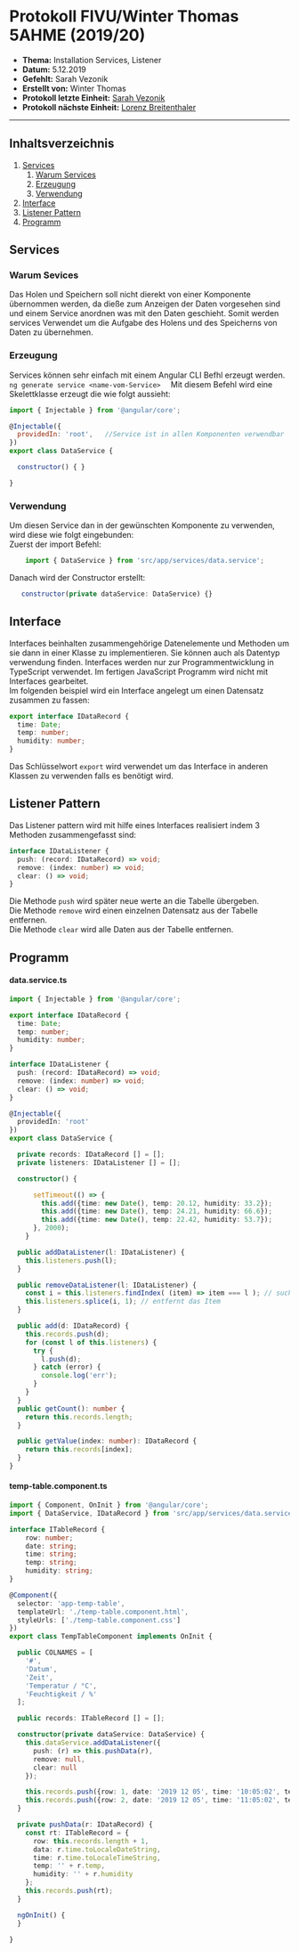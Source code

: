 # Protokoll FIVU/Winter Thomas 5AHME (2019/20)
* **Thema:** Installation Services, Listener
* **Datum:** 5.12.2019
* **Gefehlt:** Sarah Vezonik
* **Erstellt von:** Winter Thomas
* **Protokoll letzte Einheit:** [Sarah Vezonik](https://github.com/HTLMechatronics/m15-fivu/blob/vezsam15/protokolle/protokoll_2019-11-21_vezsam15.md)
* **Protokoll nächste Einheit:** [Lorenz Breitenthaler](https://github.com/HTLMechatronics/m15-fivu/blob/brelom15/protokolle/protokoll_2019-12-12_brelom15.md)  

----------------------------------------------------------------------------------------------

## Inhaltsverzeichnis
1. [Services](#services)  
    1. [Warum Services](#warum-services)  
    2. [Erzeugung](#erzeugung)  
    3. [Verwendung](#verwendung)  
2. [Interface](#interface)  
3. [Listener Pattern](#listener-pattern)  
4. [Programm](#programm)

## Services  
### Warum Sevices 
Das Holen und Speichern soll nicht dierekt von einer Komponente übernommen werden, da dieße zum Anzeigen der Daten vorgesehen sind und einem Service anordnen was mit den Daten geschieht. Somit werden services Verwendet um die Aufgabe des Holens und des Speicherns von Daten zu übernehmen.  

### Erzeugung  
Services können sehr einfach mit einem Angular CLI Befhl erzeugt werden.  
```ng generate service <name-vom-Service>  ```
Mit diesem Befehl wird eine Skelettklasse erzeugt die wie folgt aussieht:  
```javascript  
import { Injectable } from '@angular/core';  

@Injectable({
  providedIn: 'root',   //Service ist in allen Komponenten verwendbar
})
export class DataService {

  constructor() { }

}
```
### Verwendung
Um diesen Service dan in der gewünschten Komponente zu verwenden, wird diese wie folgt eingebunden:  
Zuerst der import Befehl:  
```javascript 
    import { DataService } from 'src/app/services/data.service';
```
Danach wird der Constructor erstellt:
```javascript  
   constructor(private dataService: DataService) {}
```  
## Interface  
Interfaces beinhalten zusammengehörige Datenelemente und Methoden um sie dann in einer Klasse zu implementieren. Sie können auch als Datentyp verwendung finden. Interfaces werden nur zur Programmentwicklung in TypeScript verwendet. Im fertigen JavaScript Programm wird nicht mit Interfaces gearbeitet.  
Im folgenden beispiel wird ein Interface angelegt um einen Datensatz zusammen zu fassen:  

```typescript
export interface IDataRecord {
  time: Date;
  temp: number;
  humidity: number;
}
```
Das Schlüsselwort ```export``` wird verwendet um das Interface in anderen Klassen zu verwenden falls es benötigt wird.  

## Listener Pattern  
Das Listener pattern wird mit hilfe eines Interfaces realisiert indem 3 Methoden zusammengefasst sind:  
``` typescript  
interface IDataListener {
  push: (record: IDataRecord) => void;
  remove: (index: number) => void;
  clear: () => void;
}
```  
Die Methode ```push``` wird später neue werte an die Tabelle übergeben.  
Die Methode ```remove``` wird einen einzelnen Datensatz aus der Tabelle entfernen.  
Die Methode ```clear``` wird alle Daten aus der Tabelle entfernen.  
## Programm
#### data.service.ts  
```typescript
import { Injectable } from '@angular/core';

export interface IDataRecord {
  time: Date;
  temp: number;
  humidity: number;
}

interface IDataListener {
  push: (record: IDataRecord) => void;
  remove: (index: number) => void;
  clear: () => void;
}

@Injectable({
  providedIn: 'root'
})
export class DataService {

  private records: IDataRecord [] = [];
  private listeners: IDataListener [] = [];

  constructor() {

      setTimeout(() => {
        this.add({time: new Date(), temp: 20.12, humidity: 33.2});
        this.add({time: new Date(), temp: 24.21, humidity: 66.6});
        this.add({time: new Date(), temp: 22.42, humidity: 53.7});
      }, 2000);
    }

  public addDataListener(l: IDataListener) {
    this.listeners.push(l);
  }

  public removeDataListener(l: IDataListener) {
    const i = this.listeners.findIndex( (item) => item === l ); // sucht das zu entfernende item, in der Liste
    this.listeners.splice(i, 1); // entfernt das Item
  }

  public add(d: IDataRecord) {
    this.records.push(d);
    for (const l of this.listeners) {
      try {
        l.push(d);
      } catch (error) {
        console.log('err');
      }
    }
  }
  public getCount(): number {
    return this.records.length;
  }

  public getValue(index: number): IDataRecord {
    return this.records[index];
  }
}

```
#### temp-table.component.ts  
```typescript
import { Component, OnInit } from '@angular/core';
import { DataService, IDataRecord } from 'src/app/services/data.service';

interface ITableRecord {
    row: number;
    date: string;
    time: string;
    temp: string;
    humidity: string;
}

@Component({
  selector: 'app-temp-table',
  templateUrl: './temp-table.component.html',
  styleUrls: ['./temp-table.component.css']
})
export class TempTableComponent implements OnInit {

  public COLNAMES = [
    '#',
    'Datum',
    'Zeit',
    'Temperatur / °C',
    'Feuchtigkeit / %'
  ];

  public records: ITableRecord [] = [];

  constructor(private dataService: DataService) {
    this.dataService.addDataListener({
      push: (r) => this.pushData(r),
      remove: null,
      clear: null
    });

    this.records.push({row: 1, date: '2019 12 05', time: '10:05:02', temp: '23.5', humidity: '45'});
    this.records.push({row: 2, date: '2019 12 05', time: '11:05:02', temp: '24.2', humidity: '35'});
  }

  private pushData(r: IDataRecord) {
    const rt: ITableRecord = {
      row: this.records.length + 1,
      data: r.time.toLocaleDateString,
      time: r.time.toLocaleTimeString,
      temp: '' + r.temp,
      humidity: '' + r.humidity
    };
    this.records.push(rt);
  }

  ngOnInit() {
  }

}

```







